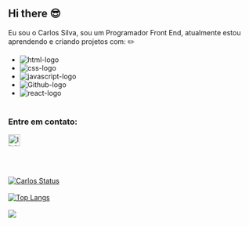 ## Hi there 😎

Eu sou o Carlos Silva, sou um Programador Front End, atualmente estou aprendendo e criando projetos com: :pencil2: <br/>
- <img src="https://img.shields.io/badge/HTML5-E34F26?style=for-the-badge&logo=html5&logoColor=white" alt="html-logo"/> <br/>
- <img src="https://img.shields.io/badge/CSS3-1572B6?style=for-the-badge&logo=css3&logoColor=white" alt="css-logo"/> <br/>
- <img src="https://img.shields.io/badge/JavaScript-323330?style=for-the-badge&logo=javascript&logoColor=F7DF1E" alt="javascript-logo"/> <br/>
- <img src="https://img.shields.io/badge/GitHub-100000?style=for-the-badge&logo=github&logoColor=white" alt="Github-logo"/> <br/>
- <img src="https://img.shields.io/badge/React-20232A?style=for-the-badge&logo=react&logoColor=61DAFB" alt="react-logo"/> <br/> <br/>

### Entre em contato: 
<p>
<a href="[www.linkedin.com/in/carlos-alb-silva](https://www.linkedin.com/in/carlos-silva-3b5695155/#:~:text=www.linkedin.com/in/carlos%2Dalb%2Dsilva)">
<img width="24" height="24" src="https://img.icons8.com/color/48/linkedin.png" alt="linkedin"/> 
  <a/>
    <p/>
<br/>
      <br/>

 [![Carlos Status](https://github-readme-stats.vercel.app/api?username=Carlossilva384)](https://github.com/anuraghazra/github-readme-stats)
 <br/>
 <br/>
 [![Top Langs](https://github-readme-stats.vercel.app/api/top-langs/?username=Carlossilva384)](https://github.com/anuraghazra/github-readme-stats)
 <br/> <br/>
![](https://komarev.com/ghpvc/?username=Carlossilva384&style=flat-square)

